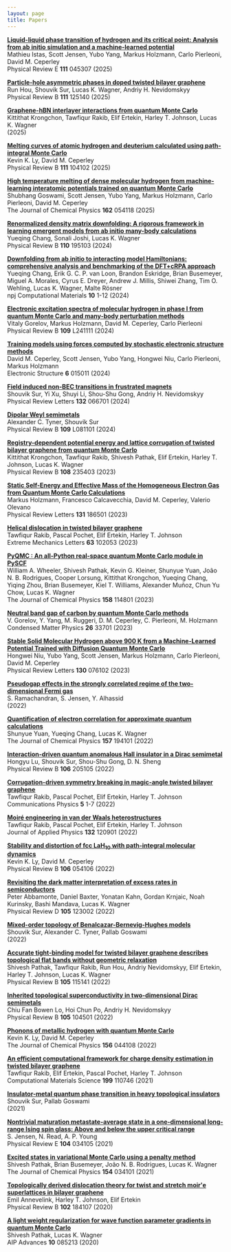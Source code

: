 ```yaml
---
layout: page
title: Papers
---
```

<script type="text/javascript" src="http://cdn.mathjax.org/mathjax/latest/MathJax.js?config=default"></script>

<b>[Liquid-liquid phase transition of hydrogen and its critical point: Analysis from ab initio simulation and a machine-learned potential](https://doi.org/10.1103/PhysRevE.111.045307)</b>  <br>Mathieu Istas, Scott Jensen, Yubo Yang, Markus Holzmann, Carlo Pierleoni, David M. Ceperley <br>Physical Review E <b>111</b> 045307 (2025) 

<b>[Particle-hole asymmetric phases in doped twisted bilayer graphene](https://doi.org/10.1103/PhysRevB.111.125140)</b>  <br>Run Hou, Shouvik Sur, Lucas K. Wagner, Andriy H. Nevidomskyy <br>Physical Review B <b>111</b> 125140 (2025) 

<b>[Graphene-hBN interlayer interactions from quantum Monte Carlo](https://doi.org/10.48550/arXiv.2503.13672)</b>  <br>Kittithat Krongchon, Tawfiqur Rakib, Elif Ertekin, Harley T. Johnson, Lucas K. Wagner <br> <b></b>  (2025) 

<b>[Melting curves of atomic hydrogen and deuterium calculated using path-integral Monte Carlo](https://doi.org/10.1103/PhysRevB.111.104102)</b>  <br>Kevin K. Ly, David M. Ceperley <br>Physical Review B <b>111</b> 104102 (2025) 

<b>[High temperature melting of dense molecular hydrogen from machine-learning interatomic potentials trained on quantum Monte Carlo](https://doi.org/10.1063/5.0250686)</b>  <br>Shubhang Goswami, Scott Jensen, Yubo Yang, Markus Holzmann, Carlo Pierleoni, David M. Ceperley <br>The Journal of Chemical Physics <b>162</b> 054118 (2025) 

<b>[Renormalized density matrix downfolding: A rigorous framework in learning emergent models from ab initio many-body calculations](https://doi.org/10.1103/PhysRevB.110.195103)</b>  <br>Yueqing Chang, Sonali Joshi, Lucas K. Wagner <br>Physical Review B <b>110</b> 195103 (2024) 

<b>[Downfolding from ab initio to interacting model Hamiltonians: comprehensive analysis and benchmarking of the DFT+cRPA approach](https://doi.org/10.1038/s41524-024-01314-6)</b>  <br>Yueqing Chang, Erik G. C. P. van Loon, Brandon Eskridge, Brian Busemeyer, Miguel A. Morales, Cyrus E. Dreyer, Andrew J. Millis, Shiwei Zhang, Tim O. Wehling, Lucas K. Wagner, Malte Rösner <br>npj Computational Materials <b>10</b> 1-12 (2024) 

<b>[Electronic excitation spectra of molecular hydrogen in phase I from quantum Monte Carlo and many-body perturbation methods](https://doi.org/10.1103/PhysRevB.109.L241111)</b>  <br>Vitaly Gorelov, Markus Holzmann, David M. Ceperley, Carlo Pierleoni <br>Physical Review B <b>109</b> L241111 (2024) 

<b>[Training models using forces computed by stochastic electronic structure methods](https://doi.org/10.1088/2516-1075/ad2eb0)</b>  <br>David M. Ceperley, Scott Jensen, Yubo Yang, Hongwei Niu, Carlo Pierleoni, Markus Holzmann <br>Electronic Structure <b>6</b> 015011 (2024) 

<b>[Field induced non-BEC transitions in frustrated magnets](https://doi.org/10.1103/PhysRevLett.132.066701)</b>  <br>Shouvik Sur, Yi Xu, Shuyi Li, Shou-Shu Gong, Andriy H. Nevidomskyy <br>Physical Review Letters <b>132</b> 066701 (2024) 

<b>[Dipolar Weyl semimetals](https://doi.org/10.1103/PhysRevB.109.L081101)</b>  <br>Alexander C. Tyner, Shouvik Sur <br>Physical Review B <b>109</b> L081101 (2024) 

<b>[Registry-dependent potential energy and lattice corrugation of twisted bilayer graphene from quantum Monte Carlo](https://doi.org/10.1103/PhysRevB.108.235403)</b>  <br>Kittithat Krongchon, Tawfiqur Rakib, Shivesh Pathak, Elif Ertekin, Harley T. Johnson, Lucas K. Wagner <br>Physical Review B <b>108</b> 235403 (2023) 

<b>[Static Self-Energy and Effective Mass of the Homogeneous Electron Gas from Quantum Monte Carlo Calculations](https://doi.org/10.1103/PhysRevLett.131.186501)</b>  <br>Markus Holzmann, Francesco Calcavecchia, David M. Ceperley, Valerio Olevano <br>Physical Review Letters <b>131</b> 186501 (2023) 

<b>[Helical dislocation in twisted bilayer graphene](https://doi.org/10.1016/j.eml.2023.102053)</b>  <br>Tawfiqur Rakib, Pascal Pochet, Elif Ertekin, Harley T. Johnson <br>Extreme Mechanics Letters <b>63</b> 102053 (2023) 

<b>[PyQMC : An all-Python real-space quantum Monte Carlo module in PySCF](https://doi.org/10.1063/5.0139024)</b>  <br>William A. Wheeler, Shivesh Pathak, Kevin G. Kleiner, Shunyue Yuan, João N. B. Rodrigues, Cooper Lorsung, Kittithat Krongchon, Yueqing Chang, Yiqing Zhou, Brian Busemeyer, Kiel T. Williams, Alexander Muñoz, Chun Yu Chow, Lucas K. Wagner <br>The Journal of Chemical Physics <b>158</b> 114801 (2023) 

<b>[Neutral band gap of carbon by quantum Monte Carlo methods](https://doi.org/10.5488/CMP.26.33701)</b>  <br>V. Gorelov, Y. Yang, M. Ruggeri, D. M. Ceperley, C. Pierleoni, M. Holzmann <br>Condensed Matter Physics <b>26</b> 33701 (2023) 

<b>[Stable Solid Molecular Hydrogen above 900 K from a Machine-Learned Potential Trained with Diffusion Quantum Monte Carlo](https://doi.org/10.1103/PhysRevLett.130.076102)</b>  <br>Hongwei Niu, Yubo Yang, Scott Jensen, Markus Holzmann, Carlo Pierleoni, David M. Ceperley <br>Physical Review Letters <b>130</b> 076102 (2023) 

<b>[Pseudogap effects in the strongly correlated regime of the two-dimensional Fermi gas](https://doi.org/10.48550/ARXIV.2212.14880)</b>  <br>S. Ramachandran, S. Jensen, Y. Alhassid <br> <b></b>  (2022) 

<b>[Quantification of electron correlation for approximate quantum calculations](https://doi.org/10.1063/5.0119260)</b>  <br>Shunyue Yuan, Yueqing Chang, Lucas K. Wagner <br>The Journal of Chemical Physics <b>157</b> 194101 (2022) 

<b>[Interaction-driven quantum anomalous Hall insulator in a Dirac semimetal](https://doi.org/10.1103/PhysRevB.106.205105)</b>  <br>Hongyu Lu, Shouvik Sur, Shou-Shu Gong, D. N. Sheng <br>Physical Review B <b>106</b> 205105 (2022) 

<b>[Corrugation-driven symmetry breaking in magic-angle twisted bilayer graphene](https://doi.org/10.1038/s42005-022-01013-y)</b>  <br>Tawfiqur Rakib, Pascal Pochet, Elif Ertekin, Harley T. Johnson <br>Communications Physics <b>5</b> 1-7 (2022) 

<b>[Moiré engineering in van der Waals heterostructures](https://doi.org/10.1063/5.0105405)</b>  <br>Tawfiqur Rakib, Pascal Pochet, Elif Ertekin, Harley T. Johnson <br>Journal of Applied Physics <b>132</b> 120901 (2022) 

<b>[Stability and distortion of fcc ${\mathrm{LaH}}_{10}$ with path-integral molecular dynamics](https://doi.org/10.1103/PhysRevB.106.054106)</b>  <br>Kevin K. Ly, David M. Ceperley <br>Physical Review B <b>106</b> 054106 (2022) 

<b>[Revisiting the dark matter interpretation of excess rates in semiconductors](https://doi.org/10.1103/PhysRevD.105.123002)</b>  <br>Peter Abbamonte, Daniel Baxter, Yonatan Kahn, Gordan Krnjaic, Noah Kurinsky, Bashi Mandava, Lucas K. Wagner <br>Physical Review D <b>105</b> 123002 (2022) 

<b>[Mixed-order topology of Benalcazar-Bernevig-Hughes models](https://doi.org/10.48550/arXiv.2201.07205)</b>  <br>Shouvik Sur, Alexander C. Tyner, Pallab Goswami <br> <b></b>  (2022) 

<b>[Accurate tight-binding model for twisted bilayer graphene describes topological flat bands without geometric relaxation](https://doi.org/10.1103/PhysRevB.105.115141)</b>  <br>Shivesh Pathak, Tawfiqur Rakib, Run Hou, Andriy Nevidomskyy, Elif Ertekin, Harley T. Johnson, Lucas K. Wagner <br>Physical Review B <b>105</b> 115141 (2022) 

<b>[Inherited topological superconductivity in two-dimensional Dirac semimetals](https://doi.org/10.1103/PhysRevB.105.104501)</b>  <br>Chiu Fan Bowen Lo, Hoi Chun Po, Andriy H. Nevidomskyy <br>Physical Review B <b>105</b> 104501 (2022) 

<b>[Phonons of metallic hydrogen with quantum Monte Carlo](https://doi.org/10.1063/5.0077749)</b>  <br>Kevin K. Ly, David M. Ceperley <br>The Journal of Chemical Physics <b>156</b> 044108 (2022) 

<b>[An efficient computational framework for charge density estimation in twisted bilayer graphene](https://doi.org/10.1016/j.commatsci.2021.110746)</b>  <br>Tawfiqur Rakib, Elif Ertekin, Pascal Pochet, Harley T. Johnson <br>Computational Materials Science <b>199</b> 110746 (2021) 

<b>[Insulator-metal quantum phase transition in heavy topological insulators](https://doi.org/10.48550/ARXIV.2110.15353)</b>  <br>Shouvik Sur, Pallab Goswami <br> <b></b>  (2021) 

<b>[Nontrivial maturation metastate-average state in a one-dimensional long-range Ising spin glass: Above and below the upper critical range](https://doi.org/10.1103/PhysRevE.104.034105)</b>  <br>S. Jensen, N. Read, A. P. Young <br>Physical Review E <b>104</b> 034105 (2021) 

<b>[Excited states in variational Monte Carlo using a penalty method](https://doi.org/10.1063/5.0030949)</b>  <br>Shivesh Pathak, Brian Busemeyer, João N. B. Rodrigues, Lucas K. Wagner <br>The Journal of Chemical Physics <b>154</b> 034101 (2021) 

<b>[Topologically derived dislocation theory for twist and stretch moir\'e superlattices in bilayer graphene](https://doi.org/10.1103/PhysRevB.102.184107)</b>  <br>Emil Annevelink, Harley T. Johnson, Elif Ertekin <br>Physical Review B <b>102</b> 184107 (2020) 

<b>[A light weight regularization for wave function parameter gradients in quantum Monte Carlo](https://doi.org/10.1063/5.0004008)</b>  <br>Shivesh Pathak, Lucas K. Wagner <br>AIP Advances <b>10</b> 085213 (2020) 

